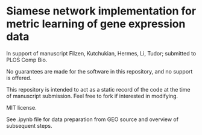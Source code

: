 # Siamese network implementation for metric learning of gene expression data

In support of manuscript Filzen, Kutchukian, Hermes, Li, Tudor; submitted to PLOS Comp Bio.

No guarantees are made for the software in this repository, and no support is offered.  

This repository is intended to act as a static record of the code at the time of manuscript submission.  Feel free to fork if interested in modifying.  

MIT license.

See .ipynb file for data preparation from GEO source and overview of subsequent steps.
